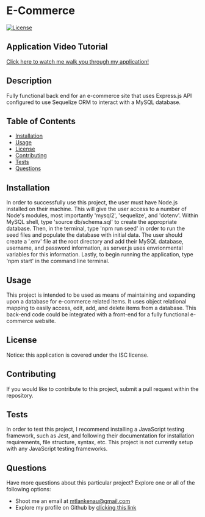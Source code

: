 # E-Commerce
[![License](https://img.shields.io/badge/License-ISC-red.svg)](https://opensource.org/licenses/ISC)

## Application Video Tutorial
<a href="https://vimeo.com/manage/videos/650882819/1d43a0120b">Click here to watch me walk you through my application!</a>

## Description
Fully functional back end for an e-commerce site that uses Express.js API configured to use Sequelize ORM to interact with a MySQL database.

## Table of Contents
* [Installation](#installation)
* [Usage](#usage)
* [License](#license)
* [Contributing](#contributing)
* [Tests](#tests)
* [Questions](#questions)

<a name="install"></a>
## Installation
In order to successfully use this project, the user must have Node.js installed on their machine. This will give the user access to a number of Node's modules, most importantly 'mysql2', 'sequelize', and 'dotenv'. Within MySQL shell, type 'source db/schema.sql' to create the appropriate database. Then, in the terminal, type 'npm run seed' in order to run the seed files and populate the database with initial data. The user should create a '.env' file at the root directory and add their MySQL database, username, and password information, as server.js uses envrionmental variables for this information. Lastly, to begin running the application, type 'npm start' in the command line terminal.

<a name="usage"></a>
## Usage
This project is intended to be used as means of maintaining and expanding upon a database for e-commerce related items. It uses object relational mapping to easily access, edit, add, and delete items from a database. This back-end code could be integrated with a front-end for a fully functional e-commerce website.

<a name="license"></a>
## License
Notice: this application is covered under the ISC license.

<a name="contribute"></a>
## Contributing
If you would like to contribute to this project, submit a pull request within the repository.

<a name="tests"></a>
## Tests
In order to test this project, I recommend installing a JavaScript testing framework, such as Jest, and following their documentation for installation requirements, file structure, syntax, etc. This project is not currently setup with any JavaScript testing frameworks.

<a name="questions"></a>
## Questions
Have more questions about this particular project? Explore one or all of the following options:
* Shoot me an email at <a href = "mailto: mtlankenau@gmail.com">mtlankenau@gmail.com</a>
* Explore my profile on Github by <a href="https://www.github.com/mtlankenau">clicking this link</a>
